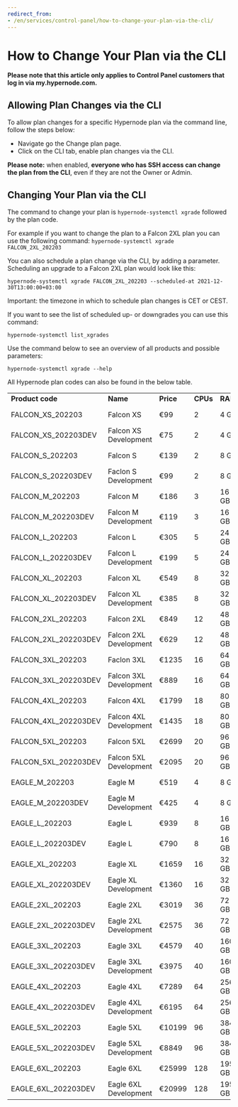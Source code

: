 ```yaml
---
redirect_from:
- /en/services/control-panel/how-to-change-your-plan-via-the-cli/
---
```


<!-- source: https://support.hypernode.com/en/services/control-panel/how-to-change-your-plan-via-the-cli/ -->

# How to Change Your Plan via the CLI

**Please note that this article only applies to Control Panel customers that log in via my.hypernode.com.**

## Allowing Plan Changes via the CLI

To allow plan changes for a specific Hypernode plan via the command line, follow the steps below:

- Navigate go the Change plan page.
- Click on the CLI tab, enable plan changes via the CLI.

**Please note:** when enabled, **everyone who has SSH access can change the plan from the CLI**, even if they are not the Owner or Admin.

## Changing Your Plan via the CLI

The command to change your plan is `hypernode-systemctl xgrade` followed by the plan code.

For example if you want to change the plan to a Falcon 2XL plan you can use the following command: `hypernode-systemctl xgrade FALCON_2XL_202203`

You can also schedule a plan change via the CLI, by adding a parameter. Scheduling an upgrade to a Falcon 2XL plan would look like this:

`hypernode-systemctl xgrade FALCON_2XL_202203 --scheduled-at 2021-12-30T13:00:00+03:00`

Important: the timezone in which to schedule plan changes is CET or CEST.

If you want to see the list of scheduled up- or downgrades you can use this command:

`hypernode-systemctl list_xgrades`

Use the command below to see an overview of all products and possible parameters:

`hypernode-systemctl xgrade --help`

All Hypernode plan codes can also be found in the below table.

|                      |                        |           |          |         |          |                    |
| -------------------- | ---------------------- | --------- | -------- | ------- | -------- | ------------------ |
| **Product code**     | **Name**               | **Price** | **CPUs** | **RAM** | **Disk** | **Provider**       |
| FALCON_XS_202203     | Falcon XS              | €99       | 2        | 4 GB    | 44 GB    | Combell OpenStack  |
| FALCON_XS_202203DEV  | Falcon XS Development  | €75       | 2        | 4 GB    | 44 GB    | Combell OpenStack  |
| FALCON_S_202203      | Falcon S               | €139      | 2        | 8 GB    | 44 GB    | Combell OpenStack  |
| FALCON_S_202203DEV   | Faclon S Development   | €99       | 2        | 8 GB    | 44 GB    | Combell OpenStack  |
| FALCON_M_202203      | Falcon M               | €186      | 3        | 16 GB   | 62 GB    | Combell OpenStack  |
| FALCON_M_202203DEV   | Falcon M Development   | €119      | 3        | 16 GB   | 62 GB    | Combell OpenStack  |
| FALCON_L_202203      | Falcon L               | €305      | 5        | 24 GB   | 138 GB   | Combell OpenStack  |
| FALCON_L_202203DEV   | Falcon L Development   | €199      | 5        | 24 GB   | 138 GB   | Combell OpenStack  |
| FALCON_XL_202203     | Falcon XL              | €549      | 8        | 32 GB   | 286 GB   | Combell OpenStack  |
| FALCON_XL_202203DEV  | Falcon XL Development  | €385      | 8        | 32 GB   | 286 GB   | Combell OpenStack  |
| FALCON_2XL_202203    | Falcon 2XL             | €849      | 12       | 48 GB   | 606 GB   | Combell OpenStack  |
| FALCON_2XL_202203DEV | Falcon 2XL Development | €629      | 12       | 48 GB   | 606 GB   | Combell OpenStack  |
| FALCON_3XL_202203    | Faclon 3XL             | €1235     | 16       | 64 GB   | 901 GB   | Combell OpenStack  |
| FALCON_3XL_202203DEV | Falcon 3XL Development | €889      | 16       | 64 GB   | 901 GB   | Combell OpenStack  |
| FALCON_4XL_202203    | Falcon 4XL             | €1799     | 18       | 80 GB   | 1206 GB  | Combell OpenStack  |
| FALCON_4XL_202203DEV | Falcon 4XL Development | €1435     | 18       | 80 GB   | 1206 GB  | Combell OpenStack  |
| FALCON_5XL_202203    | Falcon 5XL             | €2699     | 20       | 96 GB   | 1812 GB  | Combell OpenStack  |
| FALCON_5XL_202203DEV | Falcon 5XL Development | €2095     | 20       | 96 GB   | 1812GB   | Combell OpenStack  |
| EAGLE_M_202203       | Eagle M                | €519      | 4        | 8 GB    | 250 GB   | Amazon (Frankfurt) |
| EAGLE_M_202203DEV    | Eagle M Development    | €425      | 4        | 8 GB    | 250 GB   | Amazon (Frankfurt) |
| EAGLE_L_202203       | Eagle L                | €939      | 8        | 16 GB   | 500 GB   | Amazon (Frankfurt  |
| EAGLE_L_202203DEV    | Eagle L                | €790      | 8        | 16 GB   | 500 GB   | Amazon (Frankfurt) |
| EAGLE_XL_202203      | Eagle XL               | €1659     | 16       | 32 GB   | 750 GB   | Amazon (Frankfurt) |
| EAGLE_XL_202203DEV   | Eagle XL Development   | €1360     | 16       | 32 GB   | 750 GB   | Amazon (Frankfurt) |
| EAGLE_2XL_202203     | Eagle 2XL              | €3019     | 36       | 72 GB   | 1000 GB  | Amazon (Frankfurt) |
| EAGLE_2XL_202203DEV  | Eagle 2XL Development  | €2575     | 36       | 72 GB   | 1000 GB  | Amazon (Frankfurt) |
| EAGLE_3XL_202203     | Eagle 3XL              | €4579     | 40       | 160 GB  | 1000 GB  | Amazon (Frankfurt) |
| EAGLE_3XL_202203DEV  | Eagle 3XL Development  | €3975     | 40       | 160 GB  | 1000 GB  | Amazon (Frankfurt) |
| EAGLE_4XL_202203     | Eagle 4XL              | €7289     | 64       | 256 GB  | 1000 GB  | Amazon (Frankfurt) |
| EAGLE_4XL_202203DEV  | Eagle 4XL Development  | €6195     | 64       | 256 GB  | 1000 GB  | Amazon (Frankfurt) |
| EAGLE_5XL_202203     | Eagle 5XL              | €10199    | 96       | 384 GB  | 1000 GB  | Amazon (Frankfurt) |
| EAGLE_5XL_202203DEV  | Eagle 5XL Development  | €8849     | 96       | 384 GB  | 1000 GB  | Amazon (Frankfurt) |
| EAGLE_6XL_202203     | Eagle 6XL              | €25999    | 128      | 1952 GB | 1000 GB  | Amazon (Frankfurt) |
| EAGLE_6XL_202203DEV  | Eagle 6XL Development  | €20999    | 128      | 1952 GB | 1000 GB  | Amazon (Frankfurt) |
